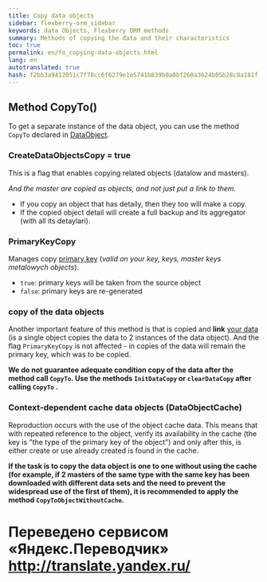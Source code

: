 ```yaml
--- 
title: Copy data objects 
sidebar: flexberry-orm_sidebar 
keywords: data Objects, Flexberry ORM methods 
summary: Methods of copying the data and their characteristics 
toc: true 
permalink: en/fo_copying-data-objects.html 
lang: en 
autotranslated: true 
hash: f2bb3a9412051c7f78cc6f6279e1e5741b839b0a0bf260a3624b05b28c8a181f 
--- 
```


## Method CopyTo() 

To get a separate instance of the data object, you can use the method `CopyTo` declared in [DataObject](fo_data-object.html). 

### CreateDataObjectsCopy = true 

This is a flag that enables copying related objects (datalow and masters). 

*And the master are copied as objects, and not just put a link to them.* 

* If you copy an object that has detaily, then they too will make a copy. 
* If the copied object detail will create a full backup and its aggregator (with all its detaylari). 

### PrimaryKeyCopy 

Manages copy [primary key](fo_primary-keys-objects.html) (*valid on your key, keys, master keys metalowych objects*). 

* `true`: primary keys will be taken from the source object 
* `false`: primary keys are re-generated 

### copy of the data objects 

Another important feature of this method is that is copied and __link__ [your data](fo_data-object-copy.html) (is a single object copies the data to 2 instances of the data object). And the flag `PrimaryKeyCopy` is not affected - in copies of the data will remain the primary key, which was to be copied. 

**We do not guarantee adequate condition copy of the data after the method call `CopyTo`. Use the methods `InitDataCopy` or `clearDataCopy` after calling `CopyTo` .** 

### Context-dependent cache data objects (DataObjectCache) 

Reproduction occurs with the use of the object cache data. This means that with repeated reference to the object, verify its availability in the cache (the key is "the type of the primary key of the object") and only after this, is either create or use already created is found in the cache. 

**If the task is to copy the data object is one to one without using the cache (for example, if 2 masters of the same type with the same key has been downloaded with different data sets and the need to prevent the widespread use of the first of them), it is recommended to apply the method `CopyToObjectWithoutCache`.** 



 # Переведено сервисом «Яндекс.Переводчик» http://translate.yandex.ru/